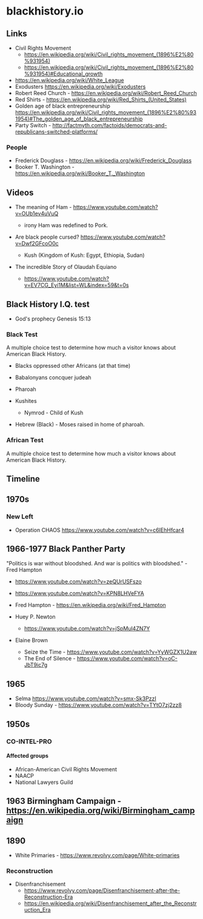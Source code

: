 # blackhistory.io

## Links

  - Civil Rights Movement
    - https://en.wikipedia.org/wiki/Civil_rights_movement_(1896%E2%80%931954)
    - https://en.wikipedia.org/wiki/Civil_rights_movement_(1896%E2%80%931954)#Educational_growth
  - https://en.wikipedia.org/wiki/White_League
  - Exodusters https://en.wikipedia.org/wiki/Exodusters
  - Robert Reed Church - https://en.wikipedia.org/wiki/Robert_Reed_Church
  - Red Shirts - https://en.wikipedia.org/wiki/Red_Shirts_(United_States)
  - Golden age of black entrepreneurship https://en.wikipedia.org/wiki/Civil_rights_movement_(1896%E2%80%931954)#The_golden_age_of_black_entrepreneurship
  - Party Switch - http://factmyth.com/factoids/democrats-and-republicans-switched-platforms/

### People

  - Frederick Douglass - https://en.wikipedia.org/wiki/Frederick_Douglass
  - Booker T. Washington - https://en.wikipedia.org/wiki/Booker_T._Washington


## Videos

  - The meaning of Ham - https://www.youtube.com/watch?v=OUb1ev4uVuQ
    - irony Ham was redefined to Pork.

  - Are black people cursed? https://www.youtube.com/watch?v=Dwf2GFcoO0c
    - Kush (Kingdom of Kush: Egypt, Ethiopia, Sudan)

  - The incredible Story of Olaudah Equiano
    - https://www.youtube.com/watch?v=EV7CG_Eyi1M&list=WL&index=59&t=0s
  

## Black History I.Q. test

  - God's prophecy Genesis 15:13


### Black Test

  A multiple choice test to determine how much a visitor knows about American Black History.

  - Blacks oppressed other Africans (at that time)
  - Babalonyans concquer judeah

  - Pharoah
  - Kushites
    - Nymrod - Child of Kush
  - Hebrew (Black) - Moses raised in home of pharoah.


### African Test

  A multiple choice test to determine how much a visitor knows about American Black History.


## Timeline

## 1970s

### New Left

  - Operation CHAOS https://www.youtube.com/watch?v=c6IEhHfcar4


## 1966-1977 Black Panther Party

  "Politics is war without bloodshed. And war is politics with bloodshed." - Fred Hampton

  - https://www.youtube.com/watch?v=zeQUrUSFszo
  - https://www.youtube.com/watch?v=KPN8LHVeFYA
  - Fred Hampton - https://en.wikipedia.org/wiki/Fred_Hampton
  - Huey P. Newton
    - https://www.youtube.com/watch?v=jSpMul4ZN7Y

  - Elaine Brown
    - Seize the Time - https://www.youtube.com/watch?v=YyWGZX1U2aw
    - The End of Silence - https://www.youtube.com/watch?v=oC-JbT9ic7g


## 1965

  - Selma https://www.youtube.com/watch?v=smx-Sk3PzzI
  - Bloody Sunday - https://www.youtube.com/watch?v=TYtO7zj2zz8


## 1950s

### CO-INTEL-PRO

#### Affected groups

  - African-American Civil Rights Movement
  - NAACP
  - National Lawyers Guild

## 1963 Birmingham Campaign - https://en.wikipedia.org/wiki/Birmingham_campaign

## 1890

  - White Primaries - https://www.revolvy.com/page/White-primaries

### Reconstruction

  - Disenfranchisement
    - https://www.revolvy.com/page/Disenfranchisement-after-the-Reconstruction-Era
    - https://en.wikipedia.org/wiki/Disenfranchisement_after_the_Reconstruction_Era


